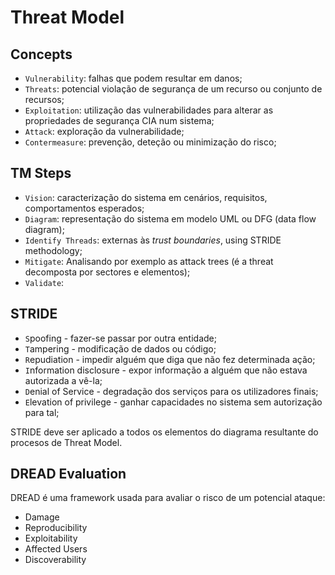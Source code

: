 # Threat Model

## Concepts

- `Vulnerability`: falhas que podem resultar em danos;
- `Threats`: potencial violação de segurança de um recurso ou conjunto de recursos; 
- `Exploitation`: utilização das vulnerabilidades para alterar as propriedades de segurança CIA num sistema;
- `Attack`: exploração da vulnerabilidade;
- `Contermeasure`: prevenção, deteção ou minimização do risco;

## TM Steps

- `Vision`: caracterização do sistema em cenários, requisitos, comportamentos esperados;
- `Diagram`: representação do sistema em modelo UML ou DFG (data flow diagram);
- `Identify Threads`: externas às *trust boundaries*, using STRIDE methodology;
- `Mitigate`: Analisando por exemplo as attack trees (é a threat decomposta por sectores e elementos);
- `Validate`: 

## STRIDE

- `S`poofing - fazer-se passar por outra entidade;
- `T`ampering - modificação de dados ou código;
- `R`epudiation - impedir alguém que diga que não fez determinada ação;
- `I`nformation disclosure - expor informação a alguém que não estava autorizada a vê-la;
- `D`enial of Service - degradação dos serviços para os utilizadores finais;
- `E`levation of privilege - ganhar capacidades no sistema sem autorização para tal;

STRIDE deve ser aplicado a todos os elementos do diagrama resultante do procesos de Threat Model.

## DREAD Evaluation

DREAD é uma framework usada para avaliar o risco de um potencial ataque:

- Damage
- Reproducibility
- Exploitability
- Affected Users
- Discoverability
